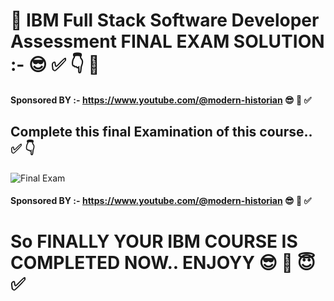 # 🚀 IBM Full Stack Software Developer Assessment FINAL EXAM SOLUTION :- 😎 ✅ 👇 💯
#### Sponsored BY :- https://www.youtube.com/@modern-historian  😎 🚀 ✅
## Complete this final Examination of this course.. ✅ 👇
![Final Exam](https://github.com/Uday-Pratap-hub/IBM-Full-Stack-Software-Developer-Assessment/assets/67860426/65787653-5b3b-4a4d-b898-6180938fab34)
#### Sponsored BY :- https://www.youtube.com/@modern-historian  😎 🚀 ✅
# So FINALLY YOUR IBM COURSE IS COMPLETED NOW.. ENJOYY  😎 🚀 😇 ✅
